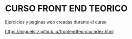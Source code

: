 # CURSO FRONT END TEORICO
Ejercicios y paginas web creadas durante el curso

https://miguelsrz.github.io/frontendteorico/index.html
